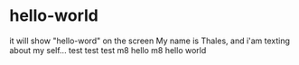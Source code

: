 # hello-world
it will show "hello-word" on the screen
My name is Thales, and i'am texting about my self...
test
test
test
m8
hello m8
hello world
